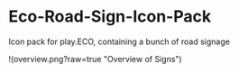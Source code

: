 # Eco-Road-Sign-Icon-Pack
Icon pack for play.ECO, containing a bunch of road signage

!(overview.png?raw=true "Overview of Signs")
